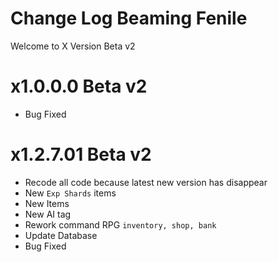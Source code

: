 # Change Log Beaming Fenile
Welcome to X Version Beta v2

# x1.0.0.0 Beta v2
- Bug Fixed

# x1.2.7.01 Beta v2
- Recode all code because latest new version has disappear
- New `Exp Shards` items
- New Items
- New AI tag
- Rework command RPG `inventory, shop, bank`
- Update Database
- Bug Fixed